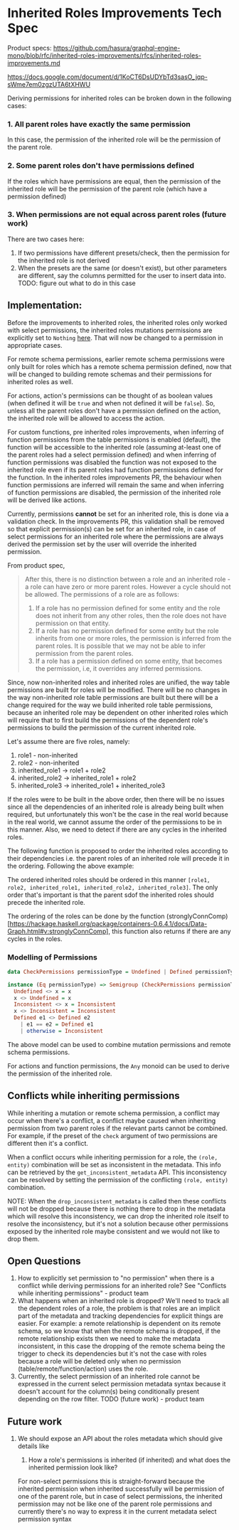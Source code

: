 # Inherited Roles Improvements Tech Spec


Product specs: https://github.com/hasura/graphql-engine-mono/blob/rfc/inherited-roles-improvements/rfcs/inherited-roles-improvements.md

https://docs.google.com/document/d/1KoCT6DsUDYbTd3sasO_jqp-sWme7em0zgzUTA6tXHWU

Deriving permissions for inherited roles can be broken down in the following cases:

### 1. All parent roles have exactly the same permission

In this case, the permission of the inherited role will be the permission of the parent role.

### 2. Some parent roles don't have permissions defined

If the roles which have permissions are equal, then the permission of the inherited role will be the permission of the parent role (which have a permission defined)

### 3. When permissions are not equal across parent roles (future work)

There are two cases here:

1. If two permissions have different presets/check, then the permission for the inherited role is not derived
2. When the presets are the same (or doesn't exist), but other parameters are different, say the columns permitted for the user to insert data into. TODO: figure out what to do in this case

## Implementation:

Before the improvements to inherited roles, the inherited roles only worked with select permissions, the inherited roles mutations permissions are explicitly set to `Nothing` [here](https://github.com/hasura/graphql-engine-mono/blob/328e28f521f6e5fa20489aaeea2be1f1cc456d56/server/src-lib/Hasura/RQL/DDL/Schema/Cache/Permission.hs#L191). That will now be changed to a permission in appropriate cases.

For remote schema permissions, earlier remote schema permissions were only built for roles which has a remote schema permission defined, now that will be changed to building remote schemas and their permissions for inherited roles as well.

For actions, action's permissions can be thought of as boolean values (when defined it will be `true` and when not defined it will be `false`).  So, unless all the parent roles don't have a permission defined on the action, the inherited role will be allowed to access the action.

For custom functions, pre inherited roles improvements, when inferring of function permissions from the table permissions is enabled (default), the function will be accessible to the inherited role (assuming at-least one of the parent roles had a select permission defined) and when inferring of function permissions was disabled the function was not exposed to the inherited role even if its parent roles had function permissions defined for the function. In the inherited roles improvements PR, the behaviour when function permissions are inferred will remain the same and when inferring of function permissions are disabled, the permission of the inherited role will be derived like actions.

Currently, permissions **cannot** be set for an inherited role, this is done via a validation check. In the improvements PR, this validation shall be removed so that explicit permission(s) can be set for an inherited role, in case of select permissions for an inherited role where the permissions are always derived the permission set by the user will override the inherited permission.

From product spec,

> After this, there is no distinction between a role and an inherited role - a role can have zero or more parent roles. However a cycle should not be allowed. The permissions of a role are as follows:
>
> 1. If a role has no permission defined for some entity and the role does not inherit from any other roles, then the role does not have permission on that entity.
> 2. If a role has no permission defined for some entity but the role inherits from one or more roles, the permission is inferred from the parent roles. It is possible that we may not be able to infer permission from the parent roles.
> 3. If a role has a permission defined on some entity, that becomes the permission, i.e, it overrides any inferred permissions.

Since, now non-inherited roles and inherited roles are unified, the way table permissions are built for roles will be modified. There will be no changes in the way non-inherited role table permissions are built but there will be a change required for the way we build inherited role table permissions, because an inherited role may be dependent on other inherited roles which will require that to first build the permissions of the dependent role's permissions to build the permission of the current inherited role.

Let's assume there are five roles, namely:

1. role1 - non-inherited
2. role2 - non-inherited
3. inherited_role1 -> role1 + role2
4. inherited_role2 -> inherited_role1 + role2
5. inherited_role3 -> inherited_role1 + inherited_role3


If the roles were to be built in the above order, then there will be no issues since all the dependencies of an inherited role is already being built when required, but unfortunately this won't be the case in the real world because in the real world, we cannot assume the order of the permissions to be in this manner. Also, we need to detect if there are any cycles in the inherited roles.

The following function is proposed to order the inherited roles according to their dependencies i.e.
the parent roles of an inherited role will precede it in the ordering. Following the above example:

The ordered inherited roles should be ordered in this manner ``[role1, role2, inherited_role1, inherited_role2, inherited_role3]``.
The only order that's important is that the parent sdof the inherited roles should precede the inherited role.

The ordering of the roles can be done by the function (stronglyConnComp)[https://hackage.haskell.org/package/containers-0.6.4.1/docs/Data-Graph.html#v:stronglyConnComp], this function
also returns if there are any cycles in the roles.

### Modelling of Permissions

```haskell
data CheckPermissions permissionType = Undefined | Defined permissionType | Inconsistent

instance (Eq permissionType) => Semigroup (CheckPermissions permissionType) where
  Undefined <> x = x
  x <> Undefined = x
  Inconsistent <> x = Inconsistent
  x <> Inconsistent = Inconsistent
  Defined e1 <> Defined e2
    | e1 == e2 = Defined e1
    | otherwise = Inconsistent

```

The above model can be used to combine mutation permissions and remote schema permissions.

For actions and function permissions, the ``Any`` monoid can be used to derive the permission of the inherited role.

## Conflicts while inheriting permissions

While inheriting a mutation or remote schema permission, a conflict may occur when there's a conflict, a conflict
maybe caused when inheriting permission from two parent roles if the relevant parts cannot be combined. For example,
if the preset of the ``check`` argument of two permissions are different then it's a conflict.

When a conflict occurs while inheriting permission for a role, the ``(role, entity)`` combination will be set as
inconsistent in the metadata. This info can be retrieved by the ``get_inconsistent_metadata`` API. This inconsistency
can be resolved by setting the permission of the conflicting ``(role, entity)`` combination.

NOTE: When the ``drop_inconsistent_metadata`` is called then these conflicts will not be dropped because there is nothing
there to drop in the metadata which will resolve this inconsistency, we can drop the inherited role itself to resolve the inconsistency,
but it's not a solution because other permissions exposed by the inherited role maybe consistent and we would not like to drop them.

## Open Questions

1. How to explicitly set permission to "no permission" when there is a conflict while deriving
   permissions for an inherited role? See "Conflicts while inheriting permissions" - product team
2. What happens when an inherited role is dropped? We'll need to track all the dependent roles of a role, the problem is that roles are an implicit part of the metadata and tracking dependencies for explicit things are easier. For
   example: a remote relationship is dependent on its remote schema, so we know that when the remote schema is dropped, if the remote relationship exists then we need to make the metadata inconsistent, in this case the dropping of
   the remote schema being the trigger to check its dependencies but it's not the case with roles because a role will be deleted only when no permission (table/remote/function/action) uses the role.
3. Currently, the select permission of an inherited role cannot be expressed in the current select permission metadata syntax because it doesn't account for the column(s) being conditionally present depending on the row filter. TODO (future work) - product team

## Future work

1. We should expose an API about the roles metadata which should give details like
    1. How a role's permissions is inherited (if inherited) and what does the inherited permission look like?

    For non-select permissions this is straight-forward because the inherited permission when inherited successfully will be permission
    of one of the parent role, but in case of select permissions, the inherited permission may not be like one of the parent role permissions
    and currently there's no way to express it in the current metadata select permission syntax
